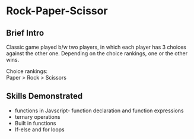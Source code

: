 # Rock-Paper-Scissor

## Brief Intro
Classic game played b/w two players, in which each player has 3 choices against the other one. Depending on the choice rankings, one or the other wins.

Choice rankings:\
Paper > Rock > Scissors

## Skills Demonstrated
- functions in Javscript- function declaration and function expressions
- ternary operations
- Built in functions
- If-else and for loops
